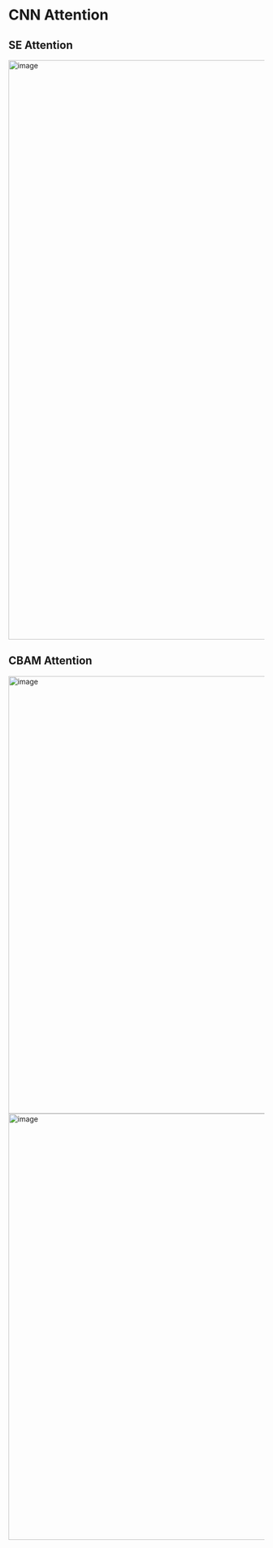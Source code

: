 # CNN Attention

## SE Attention
<img width="1139" alt="image" src="https://github.com/xiangnanli23/Deep-Learning/assets/78333228/152339c1-9975-4a8b-bcaf-99945434bdfb">

## CBAM Attention
<img width="860" alt="image" src="https://github.com/xiangnanli23/Deep-Learning/assets/78333228/f98f5750-2b50-4624-8ffa-dee807fdae8c">

<img width="838" alt="image" src="https://github.com/xiangnanli23/Deep-Learning/assets/78333228/96b2038b-974a-49e3-8754-ae16b6c0e2ec">


